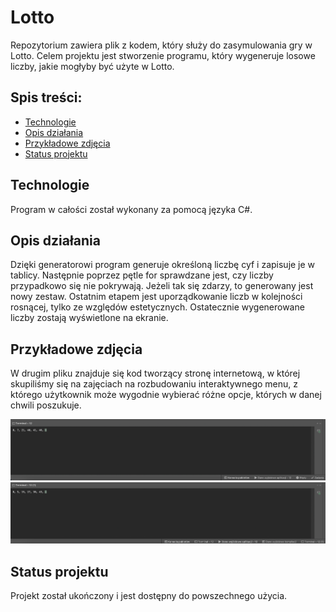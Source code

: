 # Lotto

Repozytorium zawiera plik z kodem, który służy do zasymulowania gry w Lotto.
Celem projektu jest stworzenie programu, który wygeneruje losowe liczby, jakie mogłyby być użyte w Lotto.

## Spis treści:
* [Technologie](#technologie)
* [Opis działania](#opis-działania)
* [Przykładowe zdjęcia](#przykładowe-zdjęcia)
* [Status projektu](#status-projektu)

## Technologie
Program w całości został wykonany za pomocą języka C#.

## Opis działania 
Dzięki generatorowi program generuje określoną liczbę cyf i zapisuje je w tablicy.
Następnie poprzez pętle for sprawdzane jest, czy liczby przypadkowo się nie pokrywają. Jeżeli tak się zdarzy, to generowany jest nowy zestaw.
Ostatnim etapem jest uporządkowanie liczb w kolejności rosnącej, tylko ze względów estetycznych. Ostatecznie wygenerowane liczby zostają wyświetlone na ekranie.


## Przykładowe zdjęcia
W drugim pliku znajduje się kod tworzący stronę internetową, w której skupiliśmy się na zajęciach na rozbudowaniu interaktywnego menu, z którego użytkownik może
wygodnie wybierać różne opcje, których w danej chwili poszukuje. 

![Zdjęcie 1](./obrazy/1.png)
![Zdjęcie 2](./obrazy/2.png)

## Status projektu
 Projekt został ukończony i jest dostępny do powszechnego użycia.

